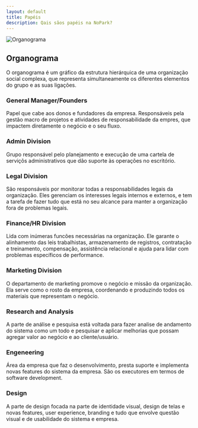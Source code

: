 ```yaml
---
layout: default
title: Papéis
description: Qais sãos papéis na NoPark?
---
```


![Organograma](https://beatrizacbs.github.io/nopark/assets/images/organograma.jpg)

## Organograma

O organograma é um gráfico da estrutura hierárquica de uma organização social complexa, que representa simultaneamente os diferentes elementos do grupo e as suas ligações.

### General Manager/Founders

Papel que cabe aos donos e fundadores da empresa. Responsáveis pela gestão macro de projetos e atividades de responsabilidade da empres, que impactem diretamente o negócio e o seu fluxo. 

### Admin Division

Grupo responsável pelo planejamento e execução de uma cartela de serviçõs administrativos que dão suporte às operações no escritório.

### Legal Division

São responsáveis por monitorar todas a responsabilidades legais da organização. Eles gerenciam os interesses legais internos e externos, e tem a tarefa de fazer tudo que está no seu alcance para manter a organização fora de problemas legais.

### Finance/HR Division

Lida com inúmeras funcões necessárias na organização. Ele garante o alinhamento das leis trabalhistas, armazenamento de registros, contratação e treinamento, compensação, assistência relacional e ajuda para lidar com problemas específicos de performance.

### Marketing Division

O departamento de marketing promove o negócio e missão da organização. Ela serve como o rosto da empresa, coordenando e produzindo todos os materiais que representam o negócio.

### Research and Analysis

A parte de análise e pesquisa está voltada para fazer analise de andamento do sistema como um todo e pesquisar e aplicar melhorias que possam agregar valor ao negócio e ao cliente/usuário.

### Engeneering

Área da empresa que faz o desenvolvimento, presta suporte e implementa novas features do sistema da empresa. São os executores em termos de software development.

### Design

A parte de design focada na parte de identidade visual, design de telas e novas features, user experience, branding e tudo que envolve questão visual e de usabilidade do sistema e empresa.



